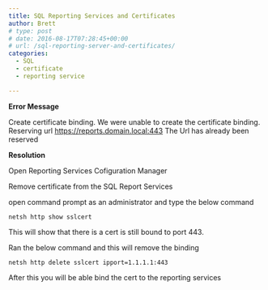 ```yaml
---
title: SQL Reporting Services and Certificates
author: Brett
# type: post
# date: 2016-08-17T07:28:45+00:00
# url: /sql-reporting-server-and-certificates/
categories:
  - SQL
  - certificate
  - reporting service

---
```

**Error Message**
  
Create certificate binding. We were unable to create the certificate binding. 
Reserving url https://reports.domain.local:443 The Url has already been reserved

**Resolution**
  
Open Reporting Services Cofiguration Manager
  
Remove certificate from the SQL Report Services
  
open command prompt as an administrator and type the below command
```  
netsh http show sslcert
```
This will show that there is a cert is still bound to port 443.

Ran the below command and this will remove the binding
```
netsh http delete sslcert ipport=1.1.1.1:443
```
After this you will be able bind the cert to the reporting services